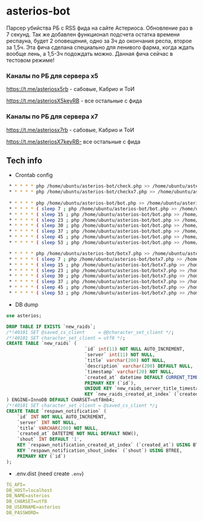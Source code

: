 # asterios-bot

Парсер убийства РБ с RSS фида на сайте Астериоса. Обновление раз в 7 секунд. Так же добавлен функционал подсчета остатка времени респауна, будет 2 оповещения, одно за 3ч до окончания респа, второе за 1,5ч. Эта фича сделана специально для ленивого фарма, когда ждать вообще лень, а 1,5-3ч подождать можно. Данная фича сейчас в тестовом режиме!

### Каналы по РБ для сервера x5

https://t.me/asteriosx5rb - сабовые, Кабрио и ТоИ

https://t.me/asteriosX5keyRB - все остальные с фида

### Каналы по РБ для сервера x7

https://t.me/asteriosx7rb  - сабовые, Кабрио и ТоИ

https://t.me/asteriosX7keyRB- все остальные с фида

## Tech info

- Crontab config

```bash
 * * * * * php /home/ubuntu/asterios-bot/check.php >> /home/ubuntu/asterios.bot.check.log 2>&1
 * * * * * php /home/ubuntu/asterios-bot/checkx7.php >> /home/ubuntu/asterios.bot.check.log 2>&1
 
 * * * * * php /home/ubuntu/asterios-bot/bot.php >> /home/ubuntu/asterios.bot.log 2>&1
 * * * * * ( sleep 7 ; php /home/ubuntu/asterios-bot/bot.php >> /home/ubuntu/asterios.bot.log 2>&1 )
 * * * * * ( sleep 15 ; php /home/ubuntu/asterios-bot/bot.php >> /home/ubuntu/asterios.bot.log 2>&1 )
 * * * * * ( sleep 23 ; php /home/ubuntu/asterios-bot/bot.php >> /home/ubuntu/asterios.bot.log 2>&1 )
 * * * * * ( sleep 30 ; php /home/ubuntu/asterios-bot/bot.php >> /home/ubuntu/asterios.bot.log 2>&1 )
 * * * * * ( sleep 37 ; php /home/ubuntu/asterios-bot/bot.php >> /home/ubuntu/asterios.bot.log 2>&1 )
 * * * * * ( sleep 45 ; php /home/ubuntu/asterios-bot/bot.php >> /home/ubuntu/asterios.bot.log 2>&1 )
 * * * * * ( sleep 53 ; php /home/ubuntu/asterios-bot/bot.php >> /home/ubuntu/asterios.bot.log 2>&1 )

 * * * * * php /home/ubuntu/asterios-bot/botx7.php >> /home/ubuntu/asterios.bot.log 2>&1
 * * * * * ( sleep 7 ; php /home/ubuntu/asterios-bot/botx7.php >> /home/ubuntu/asterios.bot.log 2>&1 )
 * * * * * ( sleep 15 ; php /home/ubuntu/asterios-bot/botx7.php >> /home/ubuntu/asterios.bot.log 2>&1 )
 * * * * * ( sleep 23 ; php /home/ubuntu/asterios-bot/botx7.php >> /home/ubuntu/asterios.bot.log 2>&1 )
 * * * * * ( sleep 30 ; php /home/ubuntu/asterios-bot/botx7.php >> /home/ubuntu/asterios.bot.log 2>&1 )
 * * * * * ( sleep 37 ; php /home/ubuntu/asterios-bot/botx7.php >> /home/ubuntu/asterios.bot.log 2>&1 )
 * * * * * ( sleep 45 ; php /home/ubuntu/asterios-bot/botx7.php >> /home/ubuntu/asterios.bot.log 2>&1 )
 * * * * * ( sleep 53 ; php /home/ubuntu/asterios-bot/botx7.php >> /home/ubuntu/asterios.bot.log 2>&1 )

```
- DB dump
```SQL
use asterios;

DROP TABLE IF EXISTS `new_raids`;
/*!40101 SET @saved_cs_client     = @@character_set_client */;
/*!40101 SET character_set_client = utf8 */;
CREATE TABLE `new_raids` (
                             `id` int(11) NOT NULL AUTO_INCREMENT,
                             `server` int(11) NOT NULL,
                             `title` varchar(200) NOT NULL,
                             `description` varchar(200) DEFAULT NULL,
                             `timestamp` varchar(20) NOT NULL,
                             `created_at` datetime DEFAULT CURRENT_TIMESTAMP,
                             PRIMARY KEY (`id`),
                             UNIQUE KEY `new_raids_server_title_timestamp_uindex` (`server`,`title`,`timestamp`),
                             KEY `new_raids_created_at_index` (`created_at`)
) ENGINE=InnoDB DEFAULT CHARSET=utf8mb4;
/*!40101 SET character_set_client = @saved_cs_client */;
CREATE TABLE `respawn_notification` (
	`id` INT NOT NULL AUTO_INCREMENT,
	`server` INT NOT NULL,
	`title` VARCHAR(200) NOT NULL,
	`created_at` DATETIME NOT NULL DEFAULT NOW(),
	`shout` INT DEFAULT '1',
	KEY `respawn_notification_created_at_index` (`created_at`) USING BTREE,
    KEY `respawn_notification_shout_index` (`shout`) USING BTREE,
	PRIMARY KEY (`id`)
);
```
- .env.dist (need create `.env`)
```yaml
TG_API=
DB_HOST=localhost
DB_NAME=asterios
DB_CHARSET=utf8
DB_USERNAME=asterios
DB_PASSWORD=

```
